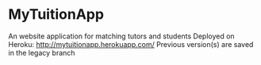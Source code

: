 ﻿# MyTuitionApp
An website application for matching tutors and students
Deployed on Heroku: http://mytuitionapp.herokuapp.com/
Previous version(s) are saved in the legacy branch



